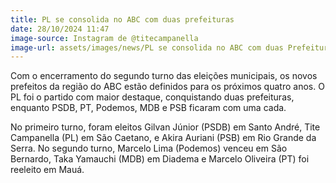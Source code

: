 ```yaml
---
title: PL se consolida no ABC com duas prefeituras
date: 28/10/2024 11:47
image-source: Instagram de @titecampanella
image-url: assets/images/news/PL se consolida no ABC com duas Prefeituras.jpg
---
```


Com o encerramento do segundo turno das eleições municipais, os novos prefeitos da região do ABC estão definidos para os próximos quatro anos. O PL foi o partido com maior destaque, conquistando duas prefeituras, enquanto PSDB, PT, Podemos, MDB e PSB ficaram com uma cada.

No primeiro turno, foram eleitos Gilvan Júnior (PSDB) em Santo André, Tite Campanella (PL) em São Caetano, e Akira Auriani (PSB) em Rio Grande da Serra. No segundo turno, Marcelo Lima (Podemos) venceu em São Bernardo, Taka Yamauchi (MDB) em Diadema e Marcelo Oliveira (PT) foi reeleito em Mauá.